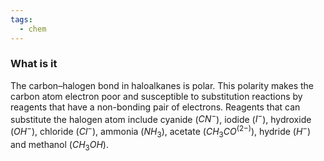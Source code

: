 ```yaml
---
tags:
  - chem
---
```

### What is it
The carbon–halogen bond in haloalkanes is polar. This polarity makes the carbon atom electron poor and susceptible to substitution reactions by reagents that have a non-bonding pair of electrons. Reagents that can substitute the halogen atom include cyanide (${CN}^-$), iodide ($I^-$), hydroxide (${OH}^-$), chloride (${Cl}^-$), ammonia (${NH}_3$), acetate (${CH}_3 {CO}^{(2-)}$), hydride ($H^-$) and methanol (${CH}_3OH$).